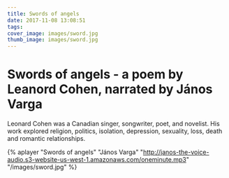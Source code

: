 ```yaml
---
title: Swords of angels
date: 2017-11-08 13:08:51
tags:
cover_image: images/sword.jpg
thumb_image: images/sword.jpg
---
```

# Swords of angels - a poem by Leanord Cohen, narrated by János Varga

Leonard Cohen was a Canadian singer, songwriter, poet, and novelist. His work explored religion, politics, isolation, depression, sexuality, loss, death and romantic relationships.

{% aplayer "Swords of angels" "János Varga" "http://janos-the-voice-audio.s3-website-us-west-1.amazonaws.com/oneminute.mp3" "/images/sword.jpg"  %}
